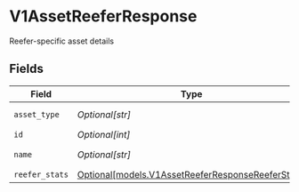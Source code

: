 # V1AssetReeferResponse

Reefer-specific asset details


## Fields

| Field                                                                                              | Type                                                                                               | Required                                                                                           | Description                                                                                        | Example                                                                                            |
| -------------------------------------------------------------------------------------------------- | -------------------------------------------------------------------------------------------------- | -------------------------------------------------------------------------------------------------- | -------------------------------------------------------------------------------------------------- | -------------------------------------------------------------------------------------------------- |
| `asset_type`                                                                                       | *Optional[str]*                                                                                    | :heavy_minus_sign:                                                                                 | Asset type                                                                                         | Thermo King                                                                                        |
| `id`                                                                                               | *Optional[int]*                                                                                    | :heavy_minus_sign:                                                                                 | Asset ID                                                                                           | 1                                                                                                  |
| `name`                                                                                             | *Optional[str]*                                                                                    | :heavy_minus_sign:                                                                                 | Asset name                                                                                         | Reefer 123                                                                                         |
| `reefer_stats`                                                                                     | [Optional[models.V1AssetReeferResponseReeferStats]](../models/v1assetreeferresponsereeferstats.md) | :heavy_minus_sign:                                                                                 | N/A                                                                                                |                                                                                                    |